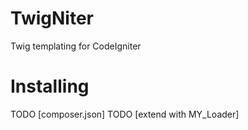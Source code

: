 # TwigNiter
Twig templating for CodeIgniter

# Installing

TODO [composer.json]
TODO [extend with MY_Loader]
